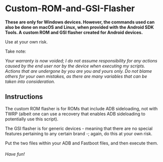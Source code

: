 # Custom-ROM-and-GSI-Flasher

**These are only for Windows devices. However, the commands used can also be done on macOS and Linux, when provided with the Android SDK Tools.
A custom ROM and GSI flasher created for Android devices.**

Use at your own risk. 

Take note:

_Your warranty is now voided; I do not assume responsibility for any actions caused by the end user nor by the device when executing my scripts. Actions that are undergone by you are you and yours only. Do not blame others for your own mistakes, as there are many variables that can be taken into consideration._

## Instructions

The custom ROM flasher is for ROMs that include ADB sideloading, not with TWRP (albeit one can use a recovery that enables ADB sideloading to potentially use this script). 

The GSI flasher is for generic devices - meaning that there are no special features pertaining to any certain brand -; again, do this at your own risk.

Put the two files within your ADB and Fastboot files, and then execute them.

###### Have fun!
